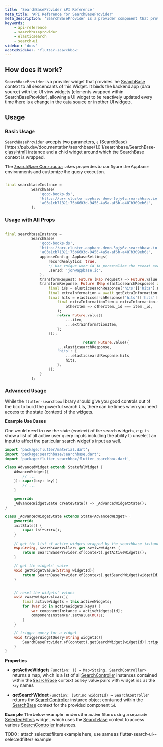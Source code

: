 ```yaml
---
title: 'SearchBaseProvider API Reference'
meta_title: 'API Reference for SearchBaseProvider'
meta_description: 'SearchBaseProvider is a provider component that provides the search context to the child widgets.'
keywords:
    - api-reference
    - searchbaseprovider
    - elasticsearch
    - search-ui
sidebar: 'docs'
nestedSidebar: 'flutter-searchbox'
---
```


## How does it work?

`SearchBaseProvider` is a provider widget that provides the [SearchBase](https://pub.dev/documentation/searchbase/1.0.1/searchbase/SearchBase-class.html) context to all descendants of this Widget. It binds the backend app (data source) with the UI view widgets (elements wrapped within SearchBaseProvider), allowing a UI widget to be reactively updated every time there is a change in the data source or in other UI widgets.

## Usage

### Basic Usage

`SearchBaseProvider` accepts two parameters, a (SearchBase)[https://pub.dev/documentation/searchbase/1.0.1/searchbase/SearchBase-class.html] instance and a child widget around which the SearchBase context is wrapped.

The [SearchBase Constructor](https://pub.dev/documentation/searchbase/1.0.1/searchbase/SearchBase/SearchBase.html) takes properties to configure the Appbase environments and customize the query execution.

```dart

final searchbaseInstance = 
            SearchBase(
                'good-books-ds',
                'https://arc-cluster-appbase-demo-6pjy6z.searchbase.io',
                'a03a1cb71321:75b6603d-9456-4a5a-af6b-a487b309eb61',
            );

```

### Usage with All Props

```dart

final searchbaseInstance = 
            SearchBase(
                'good-books-ds',
                'https://arc-cluster-appbase-demo-6pjy6z.searchbase.io',
                'a03a1cb71321:75b6603d-9456-4a5a-af6b-a487b309eb61',
                appbaseConfig: AppbaseSettings(
                    recordAnalytics: true,
                    // Use unique user id to personalize the recent searches
                    userId: 'jon@appbase.io',
                ),
                transformRequest: Future (Map request) => Future.value({ ...request, 'credentials': 'include'}),
                transformResponse: Future (Map elasticsearchResponse) async {
                    final ids = elasticsearchResponse['hits']['hits'].map(item => item._id);
                    final extraInformation = await getExtraInformation(ids);
                    final hits = elasticsearchResponse['hits']['hits'].map(item => {
                        final extraInformationItem = extraInformation.find(
                            otherItem => otherItem._id === item._id,
                        );
                        return Future.value({
                            ...item,
                            ...extraInformationItem,
                        };
                    }));

                                    return Future.value({
                        ...elasticsearchResponse,
                        'hits': {
                            ...elasticsearchResponse.hits,
                            hits,
                        },
                    });
                }                                                               
            );

```

### Advanced Usage

While the `flutter-searchbox` library should give you good controls out of the box to build the powerful search UIs, there can be times when you need access to the state (context) of the widgets.

**Example Use Cases**

One would need to use the state (context) of the search widgets, e.g. to show a list of all active user query inputs including the ability to unselect an input to affect the particular search widget's input as well.


```dart
import 'package:flutter/material.dart';
import 'package:searchbase/searchbase.dart';
import 'package:flutter_searchbox/flutter_searchbox.dart';

class AdvancedWidget extends StatefulWidget {
    AdvancedWidget({
        // ... 
    }): super(key: key){
        // ...
    }

    @override
    _AdvancedWidgetState createState() => _AdvancedWidgetState();
}

class _AdvancedWidgetState extends State<AdvancedWidget> {
    @override
    initState() {
        super.initState();
    }
    
    // get the list of active widgets wrapped by the searchbase instance
    Map<String, SearchController> get activeWidgets {
        return SearchBaseProvider.of(context).getActiveWidgets();
    }

    // get the widgets' value
    void getWidgetValue(String widgetId){
        return SearchBaseProvider.of(context).getSearchWidget(widgetId)?.value;
    }
    

    // reset the widgets' values
    void resetWidgetValues(){
        final activeWidgets = this.activeWidgets;
        for (var id in activeWidgets.keys) {
            var componentInstance = activeWidgets[id];
            componentInstance?.setValue(null);
        }
    }

    // trigger query for a widget
    void triggerWidgetQuery(String widgetId){
        SearchBaseProvider.of(context).getSearchWidget(widgetId)?.triggerCustomQuery();
    }
}

```

**Properties**

- **getActiveWidgets** `Function: () → Map<String, SearchController>` returns a map, which is a list of all [SearchController](https://pub.dev/documentation/searchbase/1.0.1/searchbase/SearchController-class.html) instances contained within the [SearchBase](https://pub.dev/documentation/searchbase/1.0.1/searchbase/SearchBase-class.html) context as key value pairs with widget ids as the `key` names.

- **getSearchWidget** `Function: (String widgetId) → SearchController` returns the [SearchController](https://pub.dev/documentation/searchbase/1.0.1/searchbase/SearchController-class.html) instance object contained within the [SearchBase](https://pub.dev/documentation/searchbase/1.0.1/searchbase/SearchBase-class.html) context for the provided component `id`.


**Example** 
The below example renders the active filters using a separate [SelectedFilters](https://pub.dev/documentation/flutter_searchbox_ui/latest/flutter_searchbox_ui/SelectedFilters-class.html/) widget, which uses the [SearchBase](https://pub.dev/documentation/searchbase/1.0.1/searchbase/SearchBase-class.html) context to access various [SearchController](https://pub.dev/documentation/searchbase/1.0.1/searchbase/SearchController-class.html) instances.


TODO : attach selectedfilters example here, use same as flutter-search-ui--selectedfilters example